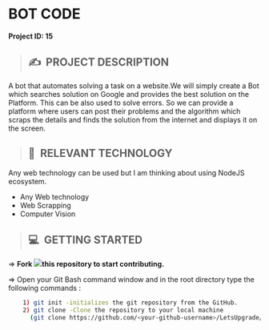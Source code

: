 # **BOT CODE**

**Project ID: 15**
>## ✍&nbsp; PROJECT DESCRIPTION
A bot that automates solving a task on a website.We will simply create a Bot which searches solution on Google and provides the best solution on the Platform. This can be also used to solve errors. So we can provide a platform where users can post their problems and the algorithm which scraps the details and finds the solution from the internet and displays it on the screen.

>## 📂&nbsp; RELEVANT TECHNOLOGY
Any web technology can be used but I am thinking about using NodeJS ecosystem.

* Any Web technology
* Web Scrapping
* Computer Vision


>## 💻&nbsp; GETTING STARTED

=> **Fork <a href=https://github.com/LetsUpgrade/BOT-CODE><img src="https://img.icons8.com/ios/24/000000/code-fork.png"></a>this repository to start contributing.**

=> Open your Git Bash command window and in the root directory type the following commands :
```bash
    1) git init -initializes the git repository from the GitHub. 
    2) git clone -Clone the repository to your local machine
      (git clone https://github.com/<your-github-username>/LetsUpgrade/BOT-CODE)
```    
